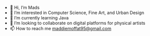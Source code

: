 - 👋 Hi, I’m Mads
- 👀 I’m interested in Computer Science, Fine Art, and Urban Design
- 🌱 I’m currently learning Java
- 💞️ I’m looking to collaborate on digital platforms for physical artists
- 📫 How to reach me maddiemoffat95@gmail.com

<!---
madsmoffat/maddiemoffat95 is a ✨ special ✨ repository because its `README.md` (this file) appears on your GitHub profile.
You can click the Preview link to take a look at your changes.
--->
